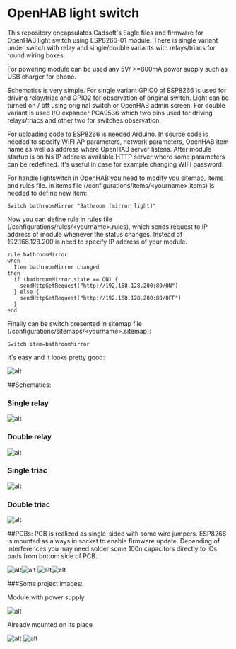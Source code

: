 # OpenHAB light switch

This repository encapsulates Cadsoft's Eagle files and firmware for OpenHAB light switch using ESP8266-01 module. There is single variant under switch with relay and single/double variants with relays/triacs for round wiring boxes.

For powering module can be used any 5V/ >=800mA power supply such as USB charger for phone.

Schematics is very simple. For single variant GPIO0 of ESP8266 is used for driving relay/triac and GPIO2 for observation of original switch. Light can be turned on / off using original switch or OpenHAB admin screen. For double variant is used I/O expander PCA9536 which two pins used for driving relays/triacs and other two for switches observation.

For uploading code to ESP8266 is needed Arduino. In source code is needed to specify WIFI AP parameters, network parameters, OpenHAB item name as well as address where OpenHAB server listens. After module startup is on his IP address available HTTP server where some parameters can be redefined. It's useful in case for example changing WIFI password.

For handle lightswitch in OpenHAB you need to modify you sitemap, items and rules file. In items file (/configurations/items/&lt;yourname&gt;.items) is needed to define new item:
```
Switch bathroomMirror "Bathroom (mirror light)"
```
Now you can define rule in rules file (/configurations/rules/&lt;yourname&gt;.rules), which sends request to IP address of module whenever the status changes. Instead of 192.168.128.200 is need to specify IP address of your module.
```
rule bathroomMirror
when
  Item bathroomMirror changed
then 
  if (bathroomMirror.state == ON) {
    sendHttpGetRequest("http://192.168.128.200:80/ON")
  } else {
    sendHttpGetRequest("http://192.168.128.200:80/OFF")
  }
end 
```
Finally can be switch presented in sitemap file (/configurations/sitemaps/&lt;yourname&gt;.sitemap):
```
Switch item=bathroomMirror
```
It's easy and it looks pretty good:

![alt](/images/mobile.png?raw=true)


##Schematics:
### Single relay
![alt](/eagle/lightswitchx1_sch.png?raw=true)
### Double relay
![alt](/eagle/lightswitchx2_sch.png?raw=true)
### Single triac
![alt](/eagle/lightswitchx1_triac_sch.png?raw=true)
### Double triac
![alt](/eagle/lightswitchx2_triac_sch.png?raw=true)

##PCBs:
PCB is realized as single-sided with some wire jumpers. ESP8266 is mounted as always in socket to enable firmware update. Depending of interferences you may need solder some 100n capacitors directly to ICs pads from bottom side of PCB.

![alt](/eagle/lightswitchx1_brd.png?raw=true)![alt](/eagle/lightswitchx2_brd.png?raw=true)
![alt](/eagle/lightswitchx1_triac_brd.png?raw=true)![alt](/eagle/lightswitchx2_triac_brd.png?raw=true)

###Some project images:

Module with power supply

![alt](/images/2017-01-02%2021.51.43.jpg?raw=true)

Already mounted on its place

![alt](/images/2017-01-07%2013.30.43.jpg?raw=true)
![alt](/images/2017-01-07%2014.20.36.jpg?raw=true)
